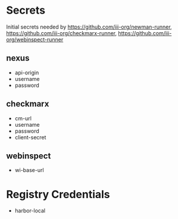 # Secrets
Initial secrets needed by https://github.com/iii-org/newman-runner, https://github.com/iii-org/checkmarx-runner, https://github.com/iii-org/webinspect-runner

## nexus
- api-origin
- username
- password

## checkmarx
- cm-url
- username
- password
- client-secret

## webinspect
- wi-base-url

# Registry Credentials
- harbor-local
